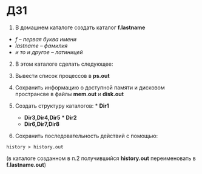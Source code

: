 # ДЗ1
1. В домашнем каталоге создать каталог **f.lastname**
- _f – первая буква имени_
- _lastname – фамилия_
- _и то и другое – латиницей_

2. В этом каталоге сделать следующее:
  1. Вывести список процессов в **ps.out**
  2. Сохранить информацию о доступной памяти и дисковом пространсве в файлы **mem.out** и **disk.out**
  3. Создать структуру каталогов:
    * **Dir1**
      * **Dir3,Dir4,Dir5**
    * **Dir2**
      * **Dir6,Dir7,Dir8**

3. Сохранить последовательность действий с помощью: 
```
history > history.out
``` 
(в каталоге созданном в п.2 получившийся **history.out** переименовать в **f.lastname.out**)

